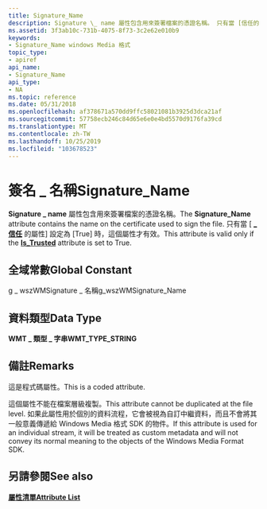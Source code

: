 ```yaml
---
title: Signature_Name
description: Signature \_ name 屬性包含用來簽署檔案的憑證名稱。 只有當 [信任的屬性] 設定為 [True] 時，這個屬性才有效 \_ 。
ms.assetid: 3f3ab10c-731b-4075-8f73-3c2e62e010b9
keywords:
- Signature_Name windows Media 格式
topic_type:
- apiref
api_name:
- Signature_Name
api_type:
- NA
ms.topic: reference
ms.date: 05/31/2018
ms.openlocfilehash: af378671a570dd9ffc58021081b3925d3dca21af
ms.sourcegitcommit: 57758ecb246c84d65e6e0e4bd5570d9176fa39cd
ms.translationtype: MT
ms.contentlocale: zh-TW
ms.lasthandoff: 10/25/2019
ms.locfileid: "103678523"
---
```

# <a name="signature_name"></a><span data-ttu-id="5c42b-105">簽名 \_ 名稱</span><span class="sxs-lookup"><span data-stu-id="5c42b-105">Signature\_Name</span></span>

<span data-ttu-id="5c42b-106">**Signature \_ name** 屬性包含用來簽署檔案的憑證名稱。</span><span class="sxs-lookup"><span data-stu-id="5c42b-106">The **Signature\_Name** attribute contains the name on the certificate used to sign the file.</span></span> <span data-ttu-id="5c42b-107">只有當 [ [**\_ 信任**](is-trusted.md) 的屬性] 設定為 [True] 時，這個屬性才有效。</span><span class="sxs-lookup"><span data-stu-id="5c42b-107">This attribute is valid only if the [**Is\_Trusted**](is-trusted.md) attribute is set to True.</span></span>

## <a name="global-constant"></a><span data-ttu-id="5c42b-108">全域常數</span><span class="sxs-lookup"><span data-stu-id="5c42b-108">Global Constant</span></span>

<span data-ttu-id="5c42b-109">g \_ wszWMSignature \_ 名稱</span><span class="sxs-lookup"><span data-stu-id="5c42b-109">g\_wszWMSignature\_Name</span></span>

## <a name="data-type"></a><span data-ttu-id="5c42b-110">資料類型</span><span class="sxs-lookup"><span data-stu-id="5c42b-110">Data Type</span></span>

<span data-ttu-id="5c42b-111">**WMT \_ 類型 \_ 字串**</span><span class="sxs-lookup"><span data-stu-id="5c42b-111">**WMT\_TYPE\_STRING**</span></span>

## <a name="remarks"></a><span data-ttu-id="5c42b-112">備註</span><span class="sxs-lookup"><span data-stu-id="5c42b-112">Remarks</span></span>

<span data-ttu-id="5c42b-113">這是程式碼屬性。</span><span class="sxs-lookup"><span data-stu-id="5c42b-113">This is a coded attribute.</span></span>

<span data-ttu-id="5c42b-114">這個屬性不能在檔案層級複製。</span><span class="sxs-lookup"><span data-stu-id="5c42b-114">This attribute cannot be duplicated at the file level.</span></span> <span data-ttu-id="5c42b-115">如果此屬性用於個別的資料流程，它會被視為自訂中繼資料，而且不會將其一般意義傳遞給 Windows Media 格式 SDK 的物件。</span><span class="sxs-lookup"><span data-stu-id="5c42b-115">If this attribute is used for an individual stream, it will be treated as custom metadata and will not convey its normal meaning to the objects of the Windows Media Format SDK.</span></span>

## <a name="see-also"></a><span data-ttu-id="5c42b-116">另請參閱</span><span class="sxs-lookup"><span data-stu-id="5c42b-116">See also</span></span>

<dl> <dt>

[<span data-ttu-id="5c42b-117">**屬性清單**</span><span class="sxs-lookup"><span data-stu-id="5c42b-117">**Attribute List**</span></span>](attribute-list.md)
</dt> </dl>

 

 




